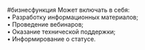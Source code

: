 #бизнесфункция 
Может включать в себя:  
• Разработку информационных материалов;  
• Проведение вебинаров;  
• Оказание технической поддержки;  
• Информирование о статусе.